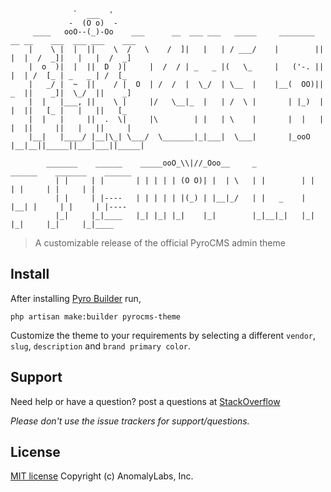 ```
              `  ___  '   
             -  (O o)  -     
     ____   ooO--(_)-Oo    ___      __  ___ ___   _____     ________  __ __    ___  ___ ___    ___
    |    \ |  |  ||    \  /   \    /  ]|   |   | / ___/    |        ||  |  |  /  _]|   |   |  /  _]
    |  o  )|  |  ||  D  )|     |  /  / | _   _ |(   \_     |   ('-. ||  |  | /  [_ | _   _ | /  [_
    |   _/ |  ~  ||    / |  O  | /  /  |  \_/  | \__  |    |__(  OO)||  _  ||    _]|  \_/  ||    _]
    |  |   |___, ||    \ |     |/   \__|_  |   | /  \ |       | |_)  |  |  ||   [_ |   |   ||   [_
    |  |   |     ||  .  \|     |\        | |   | \    |       |  |   |  |  ||     ||   |   ||     |
    |__|   |____/ |__|\_| \___/  \_______|_|___|  \___|       |_ooO  |__|__||_____||___|___||_____|

        _______    ______    _____ooO_\\|//_Ooo__     _          ______    _______    ______
          | |     | |       | | | | | (O O)| |  | \   | |        | |  | |     | |     | |     
          | |     | |----   | | | | | |(_) | |__|_/   | |   _    | |__| |     | |     | |----
          |_|     |_|____   |_| |_| |_|    |_|        |_|__|_|   |_|  |_|     |_|     |_|____

```

> A customizable release of the official PyroCMS admin theme

## Install

After installing [Pyro Builder](github.com/websemantics/builder-extension) run,

```
php artisan make:builder pyrocms-theme
```

Customize the theme to your requirements by selecting a different `vendor`, `slug`, `description` and `brand primary color`.

## Support

Need help or have a question? post a questions at [StackOverflow](https://stackoverflow.com/questions/tagged/builder-extension+pyrocms-theme-template)

*Please don't use the issue trackers for support/questions.*

## License

[MIT license](http://opensource.org/licenses/mit-license.php)
Copyright (c) AnomalyLabs, Inc.
